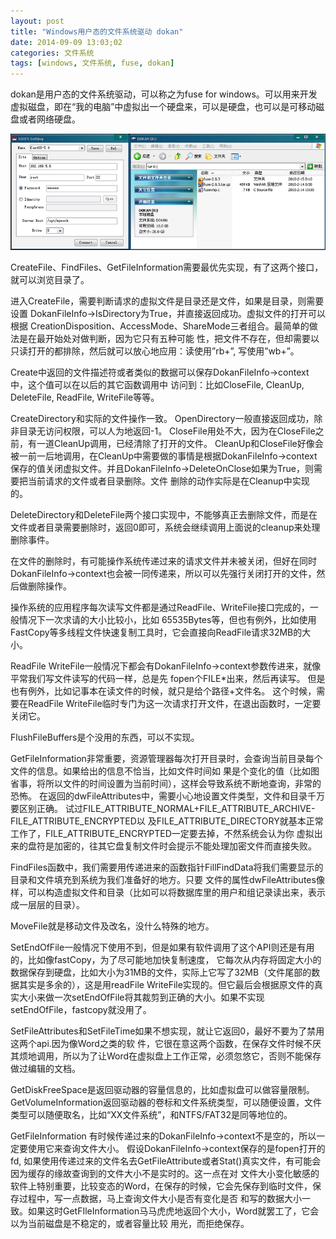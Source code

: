 ```yaml
---
layout: post
title: "Windows用户态的文件系统驱动 dokan"
date: 2014-09-09 13:03;02
categories: 文件系统
tags: [windows, 文件系统, fuse, dokan]
---
```


dokan是用户态的文件系统驱动，可以称之为fuse for windows。可以用来开发虚拟磁盘，即在“我的电脑”中虚拟出一个硬盘来，可以是硬盘，也可以是可移动磁盘或者网络硬盘。

<img src="/upload/images/09191524_V67t.png">

CreateFile、FindFiles、GetFileInformation需要最优先实现，有了这两个接口，就可以浏览目录了。

进入CreateFile，需要判断请求的虚拟文件是目录还是文件，如果是目录，则需要设置 DokanFileInfo->IsDirectory为True，并直接返回成功。虚拟文件的打开可以根据 CreationDisposition、AccessMode、ShareMode三者组合。最简单的做法是在最开始处对做判断，因为它只有五种可能 性，把文件不存在，但却需要以只读打开的都排除，然后就可以放心地应用：读使用”rb+”, 写使用”wb+”。

Create中返回的文件描述符或者类似的数据可以保存DokanFileInfo->context中，这个值可以在以后的其它函数调用中 访问到：比如CloseFile, CleanUp, DeleteFile, ReadFile, WriteFile等等。

CreateDirectory和实际的文件操作一致。
OpenDirectory一般直接返回成功，除非目录无访问权限，可以人为地返回-1。
CloseFile用处不大，因为在CloseFile之前，有一道CleanUp调用，已经清除了打开的文件。
CleanUp和CloseFile好像会被一前一后地调用，在CleanUp中需要做的事情是根据DokanFileInfo->context 保存的值关闭虚拟文件。并且DokanFileInfo->DeleteOnClose如果为True，则需要把当前请求的文件或者目录删除。文件 删除的动作实际是在Cleanup中实现的。

DeleteDirectory和DeleteFile两个接口实现中，不能够真正去删除文件，而是在文件或者目录需要删除时，返回0即可，系统会继续调用上面说的cleanup来处理删除事件。

在文件的删除时，有可能操作系统传递过来的请求文件并未被关闭，但好在同时DokanFileInfo->context也会被一同传递来，所以可以先强行关闭打开的文件，然后做删除操作。

操作系统的应用程序每次读写文件都是通过ReadFile、WriteFile接口完成的，一般情况下一次求请的大小比较小，比如 65535Bytes等，但也有例外，比如使用FastCopy等多线程文件快速复制工具时，它会直接向ReadFile请求32MB的大小。

ReadFile WriteFile一般情况下都会有DokanFileInfo->context参数传进来，就像平常我们写文件读写的代码一样，总是先 fopen个FILE*出来，然后再读写。 但是也有例外，比如记事本在读文件的时候，就只是给个路径+文件名。 这个时候，需要在ReadFile WriteFile临时专门为这一次请求打开文件，在退出函数时，一定要关闭它。

FlushFileBuffers是个没用的东西，可以不实现。

GetFileInformation非常重要，资源管理器每次打开目录时，会查询当前目录每个文件的信息。如果给出的信息不恰当，比如文件时间如 果是个变化的值（比如图省事，将所以文件的时间设置为当前时间），这样会导致系统不断地查询，非常的恐怖。 在返回的dwFileAttributes中，需要小心地设置文件类型，文件和目录千万要区别正确。 试过FILE_ATTRIBUTE_NORMAL+FILE_ATTRIBUTE_ARCHIVE-FILE_ATTRIBUTE_ENCRYPTED以 及FILE_ATTRIBUTE_DIRECTORY就基本正常工作了，FILE_ATTRIBUTE_ENCRYPTED一定要去掉，不然系统会认为你 虚拟出来的盘符是加密的，往其它盘复制文件时会提示不能处理加密文件而直接失败。

FindFiles函数中，我们需要用传递进来的函数指针FillFindData将我们需要显示的目录和文件填充到系统为我们准备好的地方。只要 文件的属性dwFileAttributes像样，可以构造虚拟文件和目录（比如可以将数据库里的用户和组记录读出来，表示成一层层的目录）。

MoveFile就是移动文件及改名，没什么特殊的地方。

SetEndOfFile一般情况下使用不到，但是如果有软件调用了这个API则还是有用的，比如像fastCopy，为了尽可能地加快复制速度， 它每次从内存将固定大小的数据保存到硬盘，比如大小为31MB的文件，实际上它写了32MB（文件尾部的数据其实是多余的），这是用readFile WriteFile实现的。但它最后会根据原文件的真实大小来做一次setEndOfFile将其裁剪到正确的大小。如果不实现 setEndOfFile，fastcopy就没用了。

SetFileAttributes和SetFileTime如果不想实现，就让它返回0，最好不要为了禁用这两个api.因为像Word之类的软 件，它很在意这两个函数，在保存文件时候不厌其烦地调用，所以为了让Word在虚拟盘上工作正常，必须忽悠它，否则不能保存做过编辑的文档。

GetDiskFreeSpace是返回驱动器的容量信息的，比如虚拟盘可以做容量限制。
GetVolumeInformation返回驱动器的卷标和文件系统类型，可以随便设置，文件类型可以随便取名，比如“XX文件系统”，和NTFS/FAT32是同等地位的。

GetFileInformation 有时候传递过来的DokanFileInfo->context不是空的，所以一定要使用它来查询文件大小。 假设DokanFileInfo->context保存的是fopen打开的fd, 如果使用传递过来的文件名去GetFileAttribute或者Stat()真实文件，有可能会因为缓存的缘故查询到的文件大小不是实时的。这一点在对 文件大小变化敏感的软件上特别重要，比较变态的Word，在保存的时候，它会先保存到临时文件，保存过程中，写一点数据，马上查询文件大小是否有变化是否 和写的数据大小一致。如果这时GetFIleInformation马马虎虎地返回个大小，Word就罢工了，它会以为当前磁盘是不稳定的，或者容量比较 用光，而拒绝保存。
